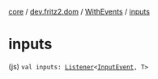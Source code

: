 [core](../../index.md) / [dev.fritz2.dom](../index.md) / [WithEvents](index.md) / [inputs](./inputs.md)

# inputs

(js) `val inputs: `[`Listener`](../-listener/index.md)`<`[`InputEvent`](https://kotlinlang.org/api/latest/jvm/stdlib/org.w3c.dom.events/-input-event/index.html)`, T>`